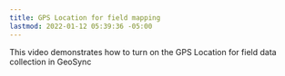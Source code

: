 ```yaml
---
title: GPS Location for field mapping
lastmod: 2022-01-12 05:39:36 -05:00
---
```

			
This video demonstrates how to turn on the GPS Location for field data collection in GeoSync      